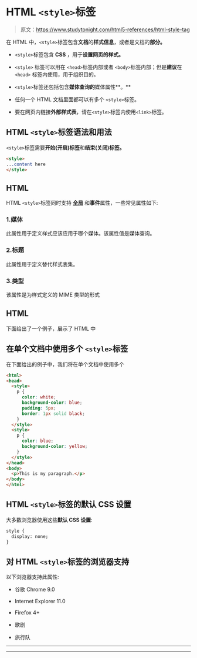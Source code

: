 # HTML `<style>`标签

> 原文：<https://www.studytonight.com/html5-references/html-style-tag>

在 HTML 中，`<style>`标签包含**文档**的**样式信息**，或者是文档的**部分。**

*   `<style>`标签包含 **CSS** ，用于**设置网页的样式。**

*   `<style>` 标签可以用在 `<head>`标签内部或者 `<body>`标签内部；但是**建议**在 `<head>` 标签内使用，用于组织目的。

*   `<style>`标签还包括包含**媒体查询的**媒体属性**。**

*   任何一个 HTML 文档里面都可以有多个 `<style>`标签。

*   要在网页内链接**外部样式表**，请在`<style>`标签内使用`<link>`标签。

## HTML `<style>`标签语法和用法

`<style>`标签需要**开始(开启)标签**和**结束(关闭)标签。**

```html
<style>
...content here
</style>
```

## HTML 

HTML `<style>`标签同时支持 [**全局**](https://www.studytonight.com/html-5-references/html5global-attributes) 和**事件**属性，一些常见属性如下:

### 1.媒体

此属性用于定义样式应该应用于哪个媒体。该属性值是媒体查询。

### 2.标题

此属性用于定义替代样式表集。

### 3.类型

该属性是为样式定义的 MIME 类型的形式

## HTML 

下面给出了一个例子，展示了 HTML 中

## 在单个文档中使用多个 `<style>`标签

在下面给出的例子中，我们将在单个文档中使用多个

```html
<html>
<head>
  <style>
    p {
      color: white;
      background-color: blue;
      padding: 5px;
      border: 1px solid black;
    }
  </style> 
  <style>
    p {
      color: blue;
      background-color: yellow;
    }
  </style> 
</head>
<body>
  <p>This is my paragraph.</p>
</body>
</html>
```

## HTML `<style>`标签的默认 CSS 设置

大多数浏览器使用这些**默认 CSS 设置**:

```html
style {
  display: none;
} 
```

## 对 HTML `<style>`标签的浏览器支持

以下浏览器支持此属性:

*   谷歌 Chrome 9.0

*   Internet Explorer 11.0

*   Firefox 4+

*   歌剧

*   旅行队

* * *

* * *